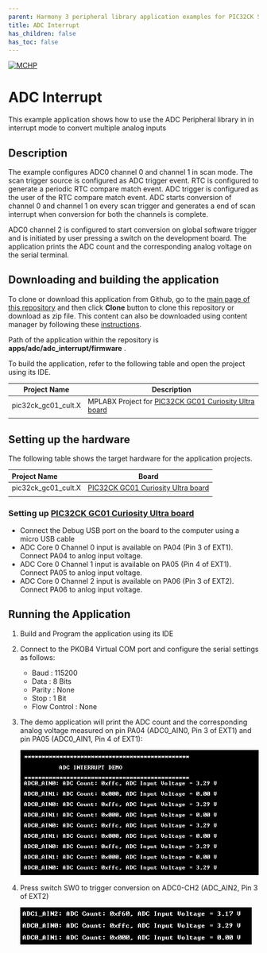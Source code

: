 ```yaml
---
parent: Harmony 3 peripheral library application examples for PIC32CK SG/GC Family
title: ADC Interrupt
has_children: false
has_toc: false
---
```


[![MCHP](https://www.microchip.com/ResourcePackages/Microchip/assets/dist/images/logo.png)](https://www.microchip.com)

# ADC Interrupt

This example application shows how to use the ADC Peripheral library in in interrupt mode to convert multiple analog inputs

## Description

The example configures ADC0 channel 0 and channel 1 in scan mode. The scan trigger source is configured as ADC trigger event. RTC is configured to generate a periodic RTC compare match event. ADC trigger is configured as the user of the RTC compare match event. ADC starts conversion of channel 0 and channel 1 on every scan trigger and generates a end of scan interrupt when conversion for both the channels is complete. 

ADC0 channel 2 is configured to start conversion on global software trigger and is initiated by user pressing a switch on the development board.
The application prints the ADC count and the corresponding analog voltage on the serial terminal.

## Downloading and building the application

To clone or download this application from Github, go to the [main page of this repository](https://github.com/Microchip-MPLAB-Harmony/csp_apps_pic32ck_gc) and then click **Clone** button to clone this repository or download as zip file.
This content can also be downloaded using content manager by following these [instructions](https://github.com/Microchip-MPLAB-Harmony/contentmanager/wiki).

Path of the application within the repository is **apps/adc/adc_interrupt/firmware** .

To build the application, refer to the following table and open the project using its IDE.

| Project Name      | Description                                    |
| ----------------- | ---------------------------------------------- |
| pic32ck_gc01_cult.X    | MPLABX Project for [PIC32CK GC01 Curiosity Ultra board]()|
|||

## Setting up the hardware

The following table shows the target hardware for the application projects.

| Project Name| Board|
|:---------|:---------:|
| pic32ck_gc01_cult.X    | [PIC32CK GC01 Curiosity Ultra board]()|
|||

### Setting up [PIC32CK GC01 Curiosity Ultra board]()

- Connect the Debug USB port on the board to the computer using a micro USB cable
- ADC Core 0 Channel 0 input is available on PA04 (Pin 3 of EXT1). Connect PA04 to anlog input voltage.
- ADC Core 0 Channel 1 input is available on PA05 (Pin 4 of EXT1). Connect PA05 to anlog input voltage.
- ADC Core 0 Channel 2 input is available on PA06 (Pin 3 of EXT2). Connect PA06 to anlog input voltage.

## Running the Application

1. Build and Program the application using its IDE
2. Connect to the PKOB4 Virtual COM port and configure the serial settings as follows:
    - Baud : 115200
    - Data : 8 Bits
    - Parity : None
    - Stop : 1 Bit
    - Flow Control : None
3. The demo application will print the ADC count and the corresponding analog voltage measured on pin PA04 (ADC0_AIN0, Pin 3 of EXT1) and pin PA05 (ADC0_AIN1, Pin 4 of EXT1):

	![output](images/image_1.png)

4. Press switch SW0 to trigger conversion on ADC0-CH2 (ADC_AIN2, Pin 3 of EXT2)	

	![output](images/image_2.png)